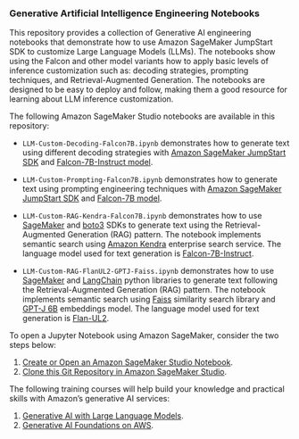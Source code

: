 ### Generative Artificial Intelligence Engineering Notebooks

This repository provides a collection of Generative AI engineering notebooks that demonstrate how to use Amazon SageMaker JumpStart SDK to customize Large Language Models (LLMs). The notebooks show using the Falcon and other model variants how to apply basic levels of inference customization such as: decoding strategies, prompting techniques, and Retrieval-Augmented Generation. The notebooks are designed to be easy to deploy and follow, making them a good resource for learning about LLM inference customization.

The following Amazon SageMaker Studio notebooks are available in this repository:
- `LLM-Custom-Decoding-Falcon7B.ipynb` demonstrates how to generate text using different decoding strategies with [Amazon SageMaker JumpStart SDK](https://sagemaker.readthedocs.io/en/v2.82.0/overview.html#use-prebuilt-models-with-sagemaker-jumpstart) and [Falcon-7B-Instruct model](https://huggingface.co/tiiuae/falcon-7b-instruct).

- `LLM-Custom-Prompting-Falcon7B.ipynb` demonstrates how to generate text using prompting engineering techniques with [Amazon SageMaker JumpStart SDK](https://sagemaker.readthedocs.io/en/v2.82.0/overview.html#use-prebuilt-models-with-sagemaker-jumpstart) and [Falcon-7B model](https://huggingface.co/tiiuae/falcon-7b).
  
- `LLM-Custom-RAG-Kendra-Falcon7B.ipynb` demonstrates how to use [SageMaker](https://sagemaker.readthedocs.io/en/stable/) and [boto3](https://boto3.amazonaws.com/v1/documentation/api/latest/index.html) SDKs to generate text using the Retrieval-Augmented Generation (RAG) pattern. The notebook implements semantic search using [Amazon Kendra](https://aws.amazon.com/kendra/) enterprise search service. The language model used for text generation is [Falcon-7B-Instruct](https://huggingface.co/tiiuae/falcon-7b-instruct).

- `LLM-Custom-RAG-FlanUL2-GPTJ-Faiss.ipynb` demonstrates how to use [SageMaker](https://sagemaker.readthedocs.io/en/stable/) and [LangChain](https://python.langchain.com/docs/get_started/introduction.html) python libraries to generate text following the Retrieval-Augmented Generation (RAG) pattern. The notebook implements semantic search using [Faiss](https://engineering.fb.com/2017/03/29/data-infrastructure/faiss-a-library-for-efficient-similarity-search/) similarity search library and [GPT-J 6B](https://huggingface.co/EleutherAI/gpt-j-6b) embeddings model. The language model used for text generation is [Flan-UL2](https://huggingface.co/google/flan-ul2).


To open a Jupyter Notebook using Amazon SageMaker, consider the two steps below:
1. [Create or Open an Amazon SageMaker Studio Notebook](https://docs.aws.amazon.com/sagemaker/latest/dg/notebooks-create-open.html).
2. [Clone this Git Repository in Amazon SageMaker Studio](https://docs.aws.amazon.com/sagemaker/latest/dg/studio-tasks-git.html).

The following training courses will help build your knowledge and practical skills with Amazon’s generative AI services:
1. [Generative AI with Large Language Models](https://aws.amazon.com/blogs/aws/generative-ai-with-large-language-models-new-hands-on-course-by-deeplearning-ai-and-aws/).
2. [Generative AI Foundations on AWS](https://aws.amazon.com/blogs/machine-learning/new-technical-deep-dive-course-generative-ai-foundations-on-aws/).
